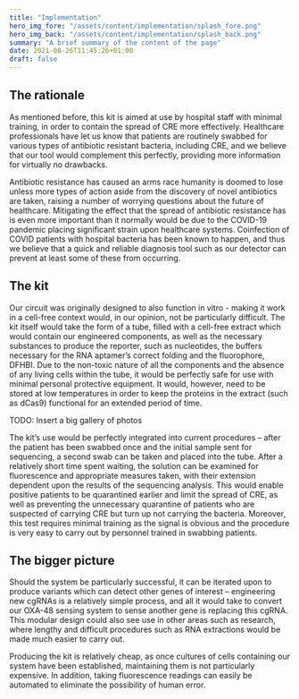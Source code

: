 ```yaml
---
title: "Implementation"
hero_img_fore: "/assets/content/implementation/splash_fore.png"
hero_img_back: "/assets/content/implementation/splash_back.png"
summary: "A brief summary of the content of the page"
date: 2021-08-26T11:45:26+01:00
draft: false
---
```


## The rationale

As mentioned before, this kit is aimed at use by hospital staff with minimal
training, in order to contain the spread of CRE more effectively. Healthcare
professionals have let us know that patients are routinely swabbed for various
types of antibiotic resistant bacteria, including CRE, and we believe that our
tool would complement this perfectly, providing more information for virtually
no drawbacks.

Antibiotic resistance has caused an arms race humanity is doomed to lose unless
more types of action aside from the discovery of novel antibiotics are taken,
raising a number of worrying questions about the future of healthcare.
Mitigating the effect that the spread of antibiotic resistance has is even more
important than it normally would be due to the COVID-19 pandemic placing
significant strain upon healthcare systems. Coinfection of COVID patients with
hospital bacteria has been known to happen, and thus we believe that a quick and
reliable diagnosis tool such as our detector can prevent at least some of these
from occurring.

## The kit

Our circuit was originally designed to also function in vitro - making it work
in a cell-free context would, in our opinion, not be particularly difficult. The
kit itself would take the form of a tube, filled with a cell-free extract which
would contain our engineered components, as well as the necessary substances to
produce the reporter, such as nucleotides, the buffers necessary for the RNA
aptamer’s correct folding and the fluorophore, DFHBI. Due to the non-toxic
nature of all the components and the absence of any living cells within the
tube, it would be perfectly safe for use with minimal personal protective
equipment. It would, however, need to be stored at low temperatures in order to
keep the proteins in the extract (such as dCas9) functional for an extended
period of time.

TODO: Insert a big gallery of photos

The kit’s use would be perfectly integrated into current procedures – after the
patient has been swabbed once and the initial sample sent for sequencing, a
second swab can be taken and placed into the tube. After a relatively short time
spent waiting, the solution can be examined for fluorescence and appropriate
measures taken, with their extension dependent upon the results of the
sequencing analysis. This would enable positive patients to be quarantined
earlier and limit the spread of CRE, as well as preventing the unnecessary
quarantine of patients who are suspected of carrying CRE but turn up not
carrying the bacteria. Moreover, this test requires minimal training as the
signal is obvious and the procedure is very easy to carry out by personnel
trained in swabbing patients.

## The bigger picture

Should the system be particularly successful, it can be iterated upon to produce
variants which can detect other genes of interest – engineering new cgRNAs is a
relatively simple process, and all it would take to convert our OXA-48 sensing
system to sense another gene is replacing this cgRNA. This modular design could
also see use in other areas such as research, where lengthy and difficult
procedures such as RNA extractions would be made much easier to carry out.

Producing the kit is relatively cheap, as once cultures of cells containing our
system have been established, maintaining them is not particularly expensive. In
addition, taking fluorescence readings can easily be automated to eliminate the
possibility of human error.
